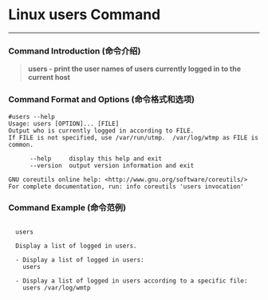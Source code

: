 # Linux users Command
-------------------
### Command Introduction (命令介绍)
> **users - print the user names of users currently logged in to the current host**
### Command Format and Options (命令格式和选项)
```
#users --help
Usage: users [OPTION]... [FILE]
Output who is currently logged in according to FILE.
If FILE is not specified, use /var/run/utmp.  /var/log/wtmp as FILE is common.

      --help     display this help and exit
      --version  output version information and exit

GNU coreutils online help: <http://www.gnu.org/software/coreutils/>
For complete documentation, run: info coreutils 'users invocation'
```
### Command Example (命令范例)
```

  users

  Display a list of logged in users.

  - Display a list of logged in users:
    users

  - Display a list of logged in users according to a specific file:
    users /var/log/wmtp


```
